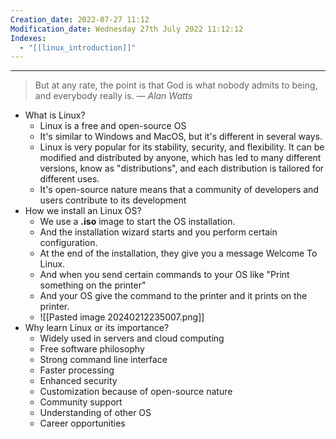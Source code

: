 ```yaml
---
Creation_date: 2022-07-27 11:12
Modification_date: Wednesday 27th July 2022 11:12:12
Indexes:
  - "[[linux_introduction]]"
---
```


----


> But at any rate, the point is that God is what nobody admits to being, and everybody really is.
> — <cite>Alan Watts</cite>

- What is Linux?
	- Linux is a free and open-source OS
	- It's similar to Windows and MacOS, but it's different in several ways.
	- Linux is very popular for its stability, security, and flexibility. It can be modified and distributed by anyone, which has led to many different versions, know as "distributions", and each distribution is tailored for different uses.
	- It's open-source nature means that a community of developers and users contribute to its development
- How we install an Linux OS?
	- We use a **.iso** image to start the OS installation.
	- And the installation wizard starts and you perform certain configuration.
	- At the end of the installation, they give you a message Welcome To Linux.
	- And when you send certain commands to your OS like "Print something on the printer"
	- And your OS give the command to the printer and it prints on the printer.
	- ![[Pasted image 20240212235007.png]]
- Why learn Linux or its importance?
	- Widely used in servers and cloud computing
	- Free software philosophy
	- Strong command line interface
	- Faster processing
	- Enhanced security
	- Customization because of open-source nature
	- Community support
	- Understanding of other OS
	- Career opportunities





